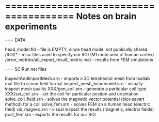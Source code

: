 ======================================
Notes on brain experiments
======================================

=== DATA

head_model.fld - file is EMPTY, since head model not publically shared
/ROI/* - misc files used to specify our ROI (M1 moto area of human cortex)
/error_metrics/all_export_result_metric.mat - results from FEM simulations

=== SCIRun net files

InspectAndImportMesh.srn - imports a 3D tetrahedral mesh from matlab mat file to scirun field format
inspect_mesh_headmodel.srn - visually inspect mesh quality
XXX/gen_coil.srn - generate a particular coil type 
XXX/set_coil.srn - set the coil for particular postion and orientation
solve_coil_field.srn - solves the magnetic vector potential (biot-savart method) for a coil
solve_fem.srn - solves FEM on a human head (electric field)
vis_magvec.srn - visual inspect the results (magnetic, electrci fields)
post_fem.srn - exports the results for our ROI


